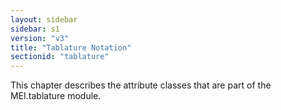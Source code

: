 ```yaml
---
layout: sidebar
sidebar: s1
version: "v3"
title: "Tablature Notation"
sectionid: "tablature"
---
```


This chapter describes the attribute classes that are part of the MEI.tablature module.

